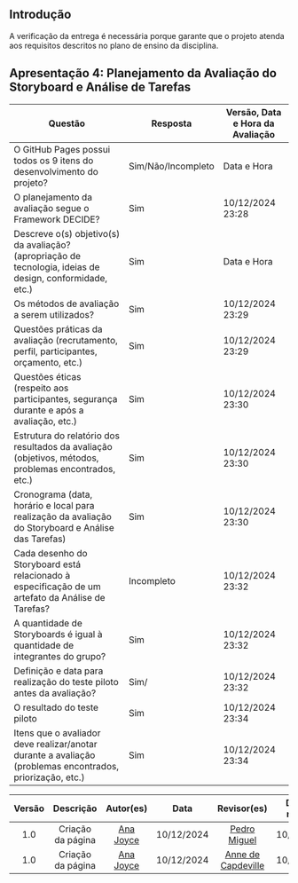 ## Introdução

A verificação da entrega é necessária porque garante que o projeto atenda aos requisitos descritos no plano de ensino da disciplina.

## Apresentação 4: Planejamento da Avaliação do Storyboard e Análise de Tarefas

| Questão                                                                                                   | Resposta           | Versão, Data e Hora da Avaliação |
| --------------------------------------------------------------------------------------------------------- | ------------------ | -------------------------------- |
| O GitHub Pages possui todos os 9 itens do desenvolvimento do projeto?                                     | Sim/Não/Incompleto | Data e Hora                      |
| O planejamento da avaliação segue o Framework DECIDE?                                                     | Sim                | 10/12/2024 23:28                 |
| Descreve o(s) objetivo(s) da avaliação? (apropriação de tecnologia, ideias de design, conformidade, etc.) | Sim                | Data e Hora                      |
| Os métodos de avaliação a serem utilizados?                                                               | Sim                | 10/12/2024 23:29                 |
| Questões práticas da avaliação (recrutamento, perfil, participantes, orçamento, etc.)                     | Sim                | 10/12/2024 23:29                 |
| Questões éticas (respeito aos participantes, segurança durante e após a avaliação, etc.)                  | Sim                | 10/12/2024 23:30                 |
| Estrutura do relatório dos resultados da avaliação (objetivos, métodos, problemas encontrados, etc.)      | Sim                | 10/12/2024 23:30                 |
| Cronograma (data, horário e local para realização da avaliação do Storyboard e Análise das Tarefas)       | Sim                | 10/12/2024 23:30                 |
| Cada desenho do Storyboard está relacionado à especificação de um artefato da Análise de Tarefas?         | Incompleto         | 10/12/2024 23:32                 |
| A quantidade de Storyboards é igual à quantidade de integrantes do grupo?                                 | Sim                | 10/12/2024 23:32                 |
| Definição e data para realização do teste piloto antes da avaliação?                                      | Sim/               | 10/12/2024 23:32                 |
| O resultado do teste piloto                                                                               | Sim                | 10/12/2024 23:34                 |
| Itens que o avaliador deve realizar/anotar durante a avaliação (problemas encontrados, priorização, etc.) | Sim                | 10/12/2024 23:34                 |

| Versão |     Descrição     |                   Autor(es)                    |    Data    |                    Revisor(es)                     | Data de revisão |
| :----: | :---------------: | :--------------------------------------------: | :--------: | :------------------------------------------------: | :-------------: |
|  1.0   | Criação da página | [Ana Joyce](https://github.com/anajoyceamorim) | 10/12/2024 |   [Pedro Miguel](https://github.com/pedroMADBR)    |   10/12/2024    |
|  1.0   | Criação da página | [Ana Joyce](https://github.com/anajoyceamorim) | 10/12/2024 | [Anne de Capdeville](https://github.com/nanecapde) |   10/12/2024    |
